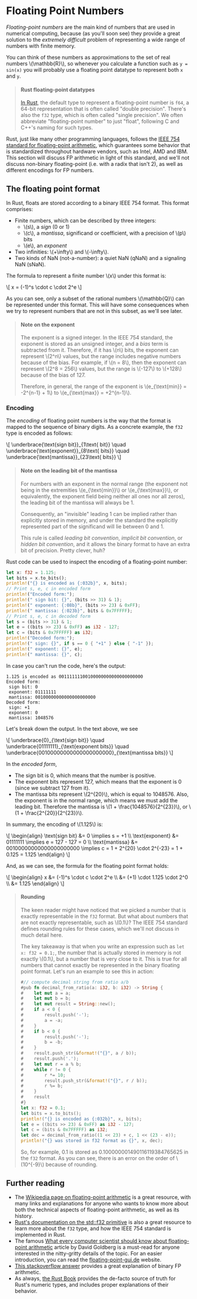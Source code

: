 # Floating Point Numbers

*Floating-point numbers* are the main kind of numbers that are used in numerical computing, because (as you'll soon see)
they provide a great solution to the *extremely difficult* problem of representing a wide range of numbers with finite
memory.

You can think of these numbers as approximations to the set of real numbers \\(\mathbb{R}\\), so whenever
you calculate a function such as `y = sin(x)` you will probably use a floating point datatype to represent
both `x` and `y`.

> #### Rust floating-point datatypes
> [In Rust](https://doc.rust-lang.org/book/ch03-02-data-types.html#floating-point-types), the default type to represent a floating-point number is `f64`, a 64-bit representation
> that is often called "double precision". There's also the `f32` type, which is often called "single precision".
> We often abbreviate "floating-point number" to just "float", following C and C++'s naming for such types.

Rust, just like many other programming languages, follows the [IEEE 754 standard for floating-point arithmetic](https://ieeexplore.ieee.org/document/8766229),
which guarantees some behavior that is standardized throughout hardware vendors, such as Intel, AMD and IBM.
This section will discuss FP arithmetic in light of this standard, and we'll not discuss non-binary floating-point (i.e. with a radix that isn't 2),
as well as different encodings for FP numbers.

## The floating point format

In Rust, floats are stored according to a binary IEEE 754 format.
This format comprises:

- Finite numbers, which can be described by three integers:
  - \\(s\\), a *sign* (0 or 1)
  - \\(c\\), a *mantissa*, significand or coefficient, with a precision of \\(p\\) bits
  - \\(e\\), an *exponent*
- Two infinities: \\(+\infty\\) and \\(-\infty\\).
- Two kinds of NaN (not-a-number): a quiet NaN (qNaN) and a signaling NaN (sNaN).

The formula to represent a finite number \\(x\\) under this format is:

\\[
    x = (-1)^s \cdot c \cdot 2^e
\\]

As you can see, only a subset of the rational numbers \\(\mathbb{Q}\\) can be represented under this format. This
will have some consequences when we try to represent numbers that are not in this subset, as we'll see later.

> #### Note on the exponent
> The exponent is a signed integer. In the IEEE 754 standard, the exponent is stored as an unsigned integer, and a *bias* term is subtracted from it.
> Therefore, if it has \\(n\\) bits, the exponent can represent \\(2^n\\) values, but the range includes negative numbers because of the bias.
> For example, if \\(n = 8\\), then the exponent can represent \\(2^8 = 256\\) values, but the range is \\(-127\\) to \\(+128\\) because of the bias of 127.
>
> Therefore, in general, the range of the exponent is \\(e_{\text{min}} = -2^{n-1} + 1\\) to \\(e_{\text{max}} = +2^{n-1}\\).

### Encoding

The *encoding* of floating point numbers is the way that the format is mapped to the sequence of binary digits.
As a concrete example, the `f32` type is encoded as follows:

\\[
  \underbrace{\text{sign bit}}\_{1\text{ bit}} \quad \underbrace{\text{exponent}}\_{8\text{ bits}} \quad \underbrace{\text{mantissa}}\_{23\text{ bits}}
\\]

> #### Note on the leading bit of the mantissa
> For numbers with an exponent in the normal range (the exponent not being in the extremities \\(e_{\text{min}}\\) or \\(e_{\text{max}}\\), or equivalently, the exponent field being neither all ones nor all zeros), the leading bit of the mantissa will always be 1.
>
> Consequently, an "invisible" leading 1 can be implied rather than explicitly stored in memory, and under the standard the explicitly represented part of the significand will lie between 0 and 1.
>
> This rule is called *leading bit convention*, *implicit bit convention*, or *hidden bit convention*, and it allows the binary format to have an extra bit of precision. Pretty clever, huh?

Rust code can be used to inspect the encoding of a floating-point number:

```rust
let x: f32 = 1.125;
let bits = x.to_bits();
println!("{} is encoded as {:032b}", x, bits);
// Print s, e, c in encoded form
println!("Encoded form:");
println!(" sign bit: {}", (bits >> 31) & 1);
println!(" exponent: {:08b}", (bits >> 23) & 0xFF);
println!(" mantissa: {:023b}", bits & 0x7FFFFF);
// Print s, e, c in decoded form
let s = (bits >> 31) & 1;
let e = ((bits >> 23) & 0xFF) as i32 - 127;
let c = (bits & 0x7FFFFF) as i32;
println!("Decoded form:");
println!(" sign: {}", if s == 0 { "+1" } else { "-1" });
println!(" exponent: {}", e);
println!(" mantissa: {}", c);
```

In case you can't run the code, here's the output:

```text
1.125 is encoded as 00111111100100000000000000000000
Encoded form:
 sign bit: 0
 exponent: 01111111
 mantissa: 00100000000000000000000
Decoded form:
 sign: +1
 exponent: 0
 mantissa: 1048576
```

Let's break down the output. In the text above, we see

\\[
    \underbrace{0}\_{\text{sign bit}} \quad \underbrace{01111111}\_{\text{exponent bits}} \quad \underbrace{00100000000000000000000}\_{\text{mantissa bits}}
\\]

In the *encoded form*,

- The sign bit is 0, which means that the number is positive.
- The exponent bits represent 127, which means that the exponent is 0 (since we subtract 127 from it).
- The mantissa bits represent \\(2^{20}\\), which is equal to 1048576. Also, the exponent is in the normal range,
which means we must add the leading bit. Therefore the mantissa is \\(1 + \frac{1048576}{2^{23}}\\), or \\(1 + \frac{2^{20}}{2^{23}}\\).

In summary, the encoding of \\(1.125\\) is:

\\[
    \begin{align}
        \text{sign bit} &= 0 \implies s = +1 \\\\
        \text{exponent} &= 01111111 \implies e = 127 - 127 = 0 \\\\
        \text{mantissa} &= 00100000000000000000000 \implies c = 1 + 2^{20} \cdot 2^{-23} = 1 + 0.125 = 1.125
    \end{align}
\\]

And, as we can see, the formula for the floating point format holds:

\\[
    \begin{align}
        x &= (-1)^s \cdot c \cdot 2^e \\\\
        &= (+1) \cdot 1.125 \cdot 2^0 \\\\
        &= 1.125
    \end{align}
\\]

> #### Rounding
> The keen reader might have noticed that we picked a number that is exactly representable in the `f32` format.
> But what about numbers that are not exactly representable, such as \\(0.1\\)? The IEEE 754 standard defines
> rounding rules for these cases, which we'll not discuss in much detail here.
> 
> The key takeaway is that when you write an expression such as `let x: f32 = 0.1;`, the number that is actually stored in memory
> is not exactly \\(0.1\\), but a number that is very close to it. This is true for all numbers
> that cannot exactly be represented in the binary floating point format.
> Let's run an example to see this in action:
>
> ```rust
> #// compute decimal string from ratio a/b
> #pub fn decimal_from_ratio(a: i32, b: i32) -> String {
> #    let mut a = a;
> #    let mut b = b;
> #    let mut result = String::new();
> #    if a < 0 {
> #        result.push('-');
> #        a = -a;
> #    }
> #    if b < 0 {
> #        result.push('-');
> #        b = -b;
> #    }
> #    result.push_str(&format!("{}", a / b));
> #    result.push('.');
> #    let mut r = a % b;
> #    while r != 0 {
> #        r *= 10;
> #        result.push_str(&format!("{}", r / b));
> #        r %= b;
> #    }
> #    result
> #}
> let x: f32 = 0.1;
> let bits = x.to_bits();
> println!("{} is encoded as {:032b}", x, bits);
> let e = ((bits >> 23) & 0xFF) as i32 - 127;
> let c = (bits & 0x7FFFFF) as i32;
> let dec = decimal_from_ratio((1 << 23) + c, 1 << (23 - e));
> println!("{} was stored in f32 format as {}", x, dec);
> ```
>
> So, for example, 0.1 is stored as 0.100000001490116119384765625 in the `f32` format. As you can see, there is an error on the order of \\(10^{-9}\\)
> because of rounding.

## Further reading

- The [Wikipedia page on floating-point arithmetic](https://en.wikipedia.org/wiki/Floating-point_arithmetic) is a great resource, with many links and explanations for anyone who wants to know more about both the technical aspects of floating-point arithmetic, as well as its history.
- [Rust's documentation on the std::f32 primitive](https://doc.rust-lang.org/std/primitive.f32.html) is also a great resource to learn more about the `f32` type, and how the IEEE 754 standard is implemented in Rust.
- The famous [What every computer scientist should know about floating-point arithmetic](https://dl.acm.org/doi/10.1145/103162.103163) article by David Goldberg is a must-read for anyone interested in the nitty-gritty details of the topic. For an easier introduction, you can read the [floating-point-gui.de](https://floating-point-gui.de/) website.
- [This stackoverflow answer](http://stackoverflow.com/questions/588004/is-javascripts-math-broken/588014) provides a great explanation of binary FP arithmetic.
- As always, [the Rust Book](https://doc.rust-lang.org/book/ch03-02-data-types.html#floating-point-types) provides the de-facto source of truth for Rust's numeric types, and includes proper explanations of their behavior.
